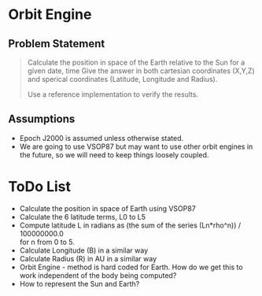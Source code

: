     
# Orbit Engine #

## Problem Statement ##

> Calculate the position in space of the Earth relative to the Sun for a given date, time
> Give the answer in both cartesian coordinates (X,Y,Z)
> and sperical coordinates (Latitude, Longitude and Radius).
> 
> Use a reference implementation to verify the results.

## Assumptions ##
- Epoch J2000 is assumed unless otherwise stated.
- We are going to use VSOP87 but may want to use other orbit engines in the future, so we will need to keep things loosely coupled.

# ToDo List #


- Calculate the position in space of Earth using VSOP87
 - Calculate the 6 latitude terms, L0 to L5
 - Compute latitude L in radians as (the sum of the series (Ln*rho^n)) / 100000000.0  
for n from 0 to 5.
 - Calculate Longitude (B) in a similar way
 - Calculate Radius (R) in AU in a similar way
- Orbit Engine - method is hard coded for Earth. How do we get this to work independent of the body being computed?
- How to represent the Sun and Earth?



